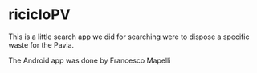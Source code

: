 # ricicloPV
This is a little search app we did for searching were to dispose a specific waste for the Pavia.

The Android app was done by Francesco Mapelli

